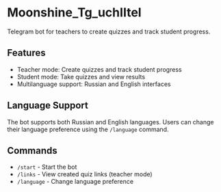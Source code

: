 # Moonshine_Tg_uchIItel

Telegram bot for teachers to create quizzes and track student progress.

## Features

- Teacher mode: Create quizzes and track student progress
- Student mode: Take quizzes and view results
- Multilanguage support: Russian and English interfaces

## Language Support

The bot supports both Russian and English languages. Users can change their language preference using the `/language` command.

## Commands

- `/start` - Start the bot
- `/links` - View created quiz links (teacher mode)
- `/language` - Change language preference
